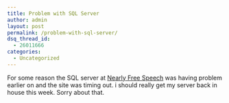 ```yaml
---
title: Problem with SQL Server
author: admin
layout: post
permalink: /problem-with-sql-server/
dsq_thread_id:
  - 26011666
categories:
  - Uncategorized
---
```

For some reason the SQL server at [Nearly Free Speech][1] was having problem earlier on and the site was timing out. i should really get my server back in house this week. Sorry about that.

 [1]: http://www.nearlyfreespeech.net